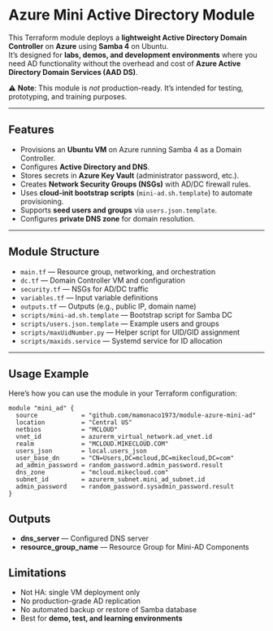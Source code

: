 # Azure Mini Active Directory Module

This Terraform module deploys a **lightweight Active Directory Domain Controller** on **Azure** using **Samba 4** on Ubuntu.  
It’s designed for **labs, demos, and development environments** where you need AD functionality without the overhead and cost of **Azure Active Directory Domain Services (AAD DS)**.

⚠️ **Note**: This module is *not* production-ready. It’s intended for testing, prototyping, and training purposes.

---

## Features

- Provisions an **Ubuntu VM** on Azure running Samba 4 as a Domain Controller.  
- Configures **Active Directory and DNS**.  
- Stores secrets in **Azure Key Vault** (administrator password, etc.).  
- Creates **Network Security Groups (NSGs)** with AD/DC firewall rules.  
- Uses **cloud-init bootstrap scripts** (`mini-ad.sh.template`) to automate provisioning.  
- Supports **seed users and groups** via `users.json.template`.  
- Configures **private DNS zone** for domain resolution.  

---

## Module Structure

- `main.tf` — Resource group, networking, and orchestration  
- `dc.tf` — Domain Controller VM and configuration  
- `security.tf` — NSGs for AD/DC traffic  
- `variables.tf` — Input variable definitions  
- `outputs.tf` — Outputs (e.g., public IP, domain name)  
- `scripts/mini-ad.sh.template` — Bootstrap script for Samba DC  
- `scripts/users.json.template` — Example users and groups  
- `scripts/maxUidNumber.py` — Helper script for UID/GID assignment  
- `scripts/maxids.service` — Systemd service for ID allocation  

---

## Usage Example

Here’s how you can use the module in your Terraform configuration:

```hcl
module "mini_ad" {
  source            = "github.com/mamonaco1973/module-azure-mini-ad"
  location          = "Central US"
  netbios           = "MCLOUD"
  vnet_id           = azurerm_virtual_network.ad_vnet.id
  realm             = "MCLOUD.MIKECLOUD.COM"
  users_json        = local.users_json
  user_base_dn      = "CN=Users,DC=mcloud,DC=mikecloud,DC=com"
  ad_admin_password = random_password.admin_password.result
  dns_zone          = "mcloud.mikecloud.com"
  subnet_id         = azurerm_subnet.mini_ad_subnet.id
  admin_password    = random_password.sysadmin_password.result
}
```
## Outputs

- **dns_server** — Configured DNS server
- **resource_group_name** — Resource Group for Mini-AD Components  

## Limitations

- Not HA: single VM deployment only  
- No production-grade AD replication  
- No automated backup or restore of Samba database  
- Best for **demo, test, and learning environments**  
